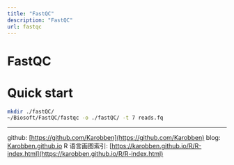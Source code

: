```yaml
---
title: "FastQC"
description: "FastQC"
url: fastqc
---
```


# FastQC

# Quick start
```bash
mkdir ./fastQC/
~/Biosoft/FastQC/fastqc -o ./fastQC/ -t 7 reads.fq
```

---
github: [https://github.com/Karobben](https://github.com/Karobben)
blog: [Karobben.github.io](http://Karobben.github.io)
R 语言画图索引: [https://karobben.github.io/R/R-index.html](https://karobben.github.io/R/R-index.html)
